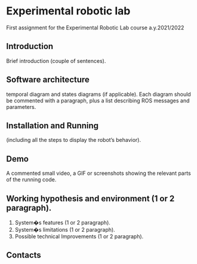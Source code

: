 # Experimental robotic lab
First assignment for the Experimental Robotic Lab course a.y.2021/2022

## Introduction
Brief introduction (couple of sentences).

## Software architecture
temporal diagram and states diagrams (if
applicable). Each diagram should be commented with a paragraph,
plus a list describing ROS messages and parameters.

## Installation and Running
(including all the steps to display the robot’s behavior).

## Demo
A commented small video, a GIF or screenshots showing the relevant
parts of the running code.

## Working hypothesis and environment (1 or 2 paragraph).
1. System�s features (1 or 2 paragraph).
2. System�s limitations (1 or 2 paragraph).
3. Possible technical Improvements (1 or 2 paragraph).

## Contacts

